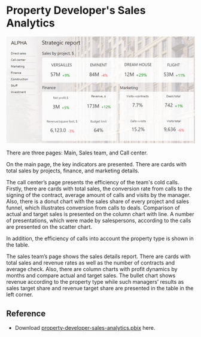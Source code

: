 # Property Developer's Sales Analytics

![property-developer-sales-analytics](https://raw.githubusercontent.com/PrezSeah/galleryres/main/power-bi/property-developer-sales-analytics/images/property-developer-sales-analytics.png)

There are three pages: Main, Sales team, and Call center. 

On the main page, the key indicators are presented. There are cards with total sales by projects, finance, and marketing details.

The call center’s page presents the efficiency of the team's cold calls. Firstly, there are cards with total sales, the conversion rate from calls to the signing of the contract, average amount of calls and visits by the manager. Also, there is a donut chart with the sales share of every project and sales funnel, which illustrates conversion from calls to deals. Comparison of actual and target sales is presented on the column chart with line. A number of presentations, which were made by salespersons, according to the calls are presented on the scatter chart.

In addition, the efficiency of calls into account the property type is shown in the table.

The sales team’s page shows the sales details report. There are cards with total sales and revenue rates as well as the number of contracts and average check. Also, there are column charts with profit dynamics by months and compare actual and target sales. The bullet chart shows revenue according to the property type while such managers’ results as sales target share and revenue target share are presented in the table in the left corner.

## Reference
- Download [property-developer-sales-analytics.pbix](https://raw.githubusercontent.com/PrezSeah/galleryres/main/power-bi/property-developer-sales-analytics/attachments/property-developer-sales-analytics.pbix?raw=true) here.
